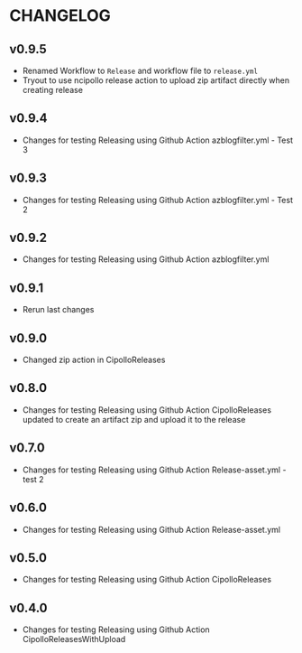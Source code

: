 # CHANGELOG


## v0.9.5

* Renamed Workflow to `Release` and workflow file to `release.yml`
* Tryout to use ncipollo release action to upload zip artifact directly when
creating release

## v0.9.4

* Changes for testing Releasing using Github Action azblogfilter.yml - Test 3

## v0.9.3

* Changes for testing Releasing using Github Action azblogfilter.yml - Test 2

## v0.9.2

* Changes for testing Releasing using Github Action azblogfilter.yml

## v0.9.1

* Rerun last changes

## v0.9.0

* Changed zip action in CipolloReleases

## v0.8.0

* Changes for testing Releasing using Github Action CipolloReleases updated
to create an artifact zip and upload it to the release

## v0.7.0

* Changes for testing Releasing using Github Action Release-asset.yml - test 2

## v0.6.0

* Changes for testing Releasing using Github Action Release-asset.yml

## v0.5.0

* Changes for testing Releasing using Github Action CipolloReleases

## v0.4.0

* Changes for testing Releasing using Github Action CipolloReleasesWithUpload
